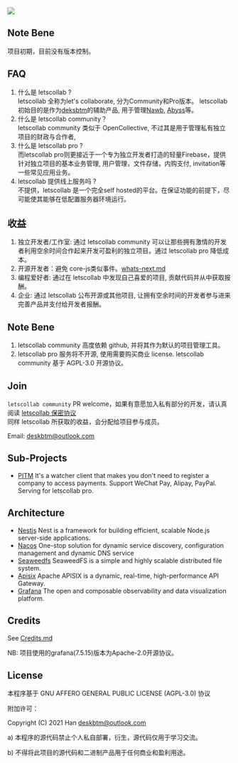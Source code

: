 <a href='https://letscollab.deskbtm.com' target="_blank">
<img src="https://s2.loli.net/2022/04/25/dPcuzynwbxStgl4.png" />
</a>
<br />

## Note Bene
项目初期，目前没有版本控制。

## FAQ

1. 什么是 letscollab ?  
letscollab 全称为let's collaborate, 分为Community和Pro版本。
letscollab 初始目的是作为[deksbtm](https://deskbtm.com)的辅助产品, 用于管理[Nawb](https://nawb.deskbtm.com/), [Abyss](https://github.com/deskbtm-abyss/abyss)等。
2. 什么是 letscollab community？  
letscollab community 类似于 OpenCollective, 不过其是用于管理私有独立项目的财政与合作者,
3. 什么是 letscollab pro ?  
而letscollab pro则更接近于一个专为独立开发者打造的轻量Firebase，提供针对独立项目的基本业务管理, 用户管理，文件存储，内购支付, invitation等一些常见应用业务。
4. letscollab 提供线上服务吗 ?  
不提供，letscollab 是一个完全self hosted的平台。在保证功能的前提下，尽可能使其能够在低配置服务器环境运行。

## 收益

1. 独立开发者/工作室: 通过 letscollab community 可以让那些拥有激情的开发者利用空余时间合作起来开发可盈利的独立项目。通过 letscollab pro 降低成本。
2. 开源开发者：避免 core-js类似事件。[whats-next.md](https://github.com/zloirock/core-js/blob/master/docs/2023-02-14-so-whats-next.md)
3. 编程爱好者: 通过在 letscollab 中发现自己喜爱的项目, 贡献代码并从中获取报酬。
4. 企业: 通过 letscollab 公布开源或其他项目, 让拥有空余时间的开发者参与进来完善产品并支付给开发者报酬。

## Note Bene

1. letscollab community 高度依赖 github, 并将其作为默认的项目管理工具。
2. letscollab pro 服务将不开源, 使用需要购买商业 license. letscollab community 基于 AGPL-3.0 开源协议。

## Join

`letscollab community` PR welcome，如果有意愿加入私有部分的开发，请认真阅读 [letscollab 保密协议](https://github.com/deskbtm-letscollab/letscollab/blob/dev/docs/zh-CN/non-disclosure-agreement-zh_cn.md)
<br />
同样 letscollab 所获取的收益，会分配给项目参与成员。

Email: deskbtm@outlook.com


## Sub-Projects
- [PITM](https://github.com/deskbtm-letscollab/PTIM) It's a watcher client that makes you don't need to register a company to access payments. Support WeChat Pay, Alipay, PayPal. Serving for letscollab pro.

## Architecture
- [Nestjs](https://github.com/nestjs/nest) Nest is a framework for building efficient, scalable Node.js server-side applications.
- [Nacos](https://github.com/alibaba/nacos) One-stop solution for dynamic service discovery, configuration management and dynamic DNS service
- [Seaweedfs](https://github.com/seaweedfs/seaweedfs) SeaweedFS is a simple and highly scalable distributed file system.
- [Apisix](https://github.com/apache/apisix) Apache APISIX is a dynamic, real-time, high-performance API Gateway.
- [Grafana](https://github.com/grafana/grafana) The open and composable observability and data visualization platform.

## Credits

See [Credits.md](https://github.com/deskbtm-letscollab/letscollab/blob/main/docs/CREDITS.md)

NB: 项目使用的grafana(7.5.15)版本为Apache-2.0开源协议。

## License

本程序基于 GNU AFFERO GENERAL PUBLIC LICENSE (AGPL-3.0) 协议

附加许可：

Copyright (C) 2021 Han <deskbtm@outlook.com>

a) 本程序的源代码禁止个人私自部署，衍生，源代码仅用于学习交流。

b) 不得将此项目的源代码和二进制产品用于任何商业和盈利用途。
